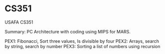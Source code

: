 CS351
=====

USAFA CS351

Summary: PC Architecture with coding using MIPS for MARS.

PEX1: Fibonacci, Sort three values, Is divisible by four
PEX2: Arrays, search by string, search by number
PEX3: Sorting a list of numbers using recursion


